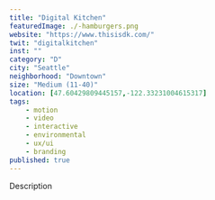 ```yaml
---
title: "Digital Kitchen"
featuredImage: ./-hamburgers.png
website: "https://www.thisisdk.com/"
twit: "digitalkitchen"
inst: ""
category: "D"
city: "Seattle"
neighborhood: "Downtown"
size: "Medium (11-40)"
location: [47.60429809445157,-122.33231004615317]
tags:
    - motion
    - video
    - interactive
    - environmental
    - ux/ui
    - branding
published: true
---
```


Description
